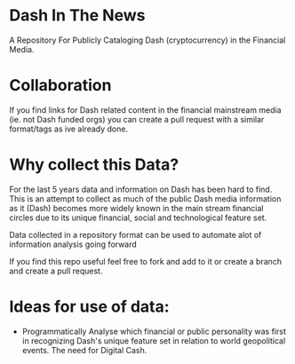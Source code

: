 # Dash In The News

A Repository For Publicly Cataloging Dash (cryptocurrency) in the Financial Media.

# Collaboration

If you find links for Dash related content in the financial mainstream media (ie. not Dash funded orgs) you can create a pull request with a similar format/tags as ive already done.

# Why collect this Data?

For the last 5 years data and information on Dash has been hard to find.  This is an attempt to collect as much of the public Dash media information as it (Dash) becomes more widely known in the main stream financial circles due to its unique financial, social and technological feature set.  

Data collected in a repository format can be used to automate alot of information analysis going forward


If you find this repo useful feel free to fork and add to it or create a branch and create a pull request.

# Ideas for use of data:

* Programmatically Analyse which financial or public personality was first in recognizing Dash's unique feature set in relation to world geopolitical events.  The need for Digital Cash.
